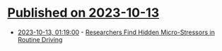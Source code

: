 # [Published on 2023-10-13](index.md)

* [2023-10-13, 01:19:00](https://soylentnews.org/article.pl?sid=23/10/11/1540231&from=rss) - [Researchers Find Hidden Micro-Stressors in Routine Driving](https://soylentnews.org/article.pl?sid=23/10/11/1540231&from=rss)

